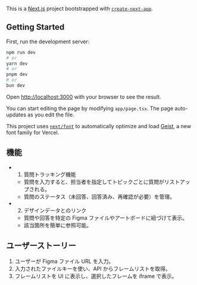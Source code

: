 This is a [Next.js](https://nextjs.org) project bootstrapped with [`create-next-app`](https://nextjs.org/docs/app/api-reference/cli/create-next-app).

## Getting Started

First, run the development server:

```bash
npm run dev
# or
yarn dev
# or
pnpm dev
# or
bun dev
```

Open [http://localhost:3000](http://localhost:3000) with your browser to see the result.

You can start editing the page by modifying `app/page.tsx`. The page auto-updates as you edit the file.

This project uses [`next/font`](https://nextjs.org/docs/app/building-your-application/optimizing/fonts) to automatically optimize and load [Geist](https://vercel.com/font), a new font family for Vercel.

## 機能

- 1. 質問トラッキング機能

  - 質問を入力すると、担当者を指定してトピックごとに質問がリストアップされる。
  - 質問のステータス（未回答、回答済み、再確認が必要）を管理。

- 2. デザインデータとのリンク
  - 質問や回答を特定の Figma ファイルやアートボードに紐づけて表示。
  - 該当箇所を簡単に参照可能。

## ユーザーストーリー

1. ユーザーが Figma ファイル URL を入力。
2. 入力されたファイルキーを使い、API からフレームリストを取得。
3. フレームリストを UI に表示し、選択したフレームを iframe で表示。

